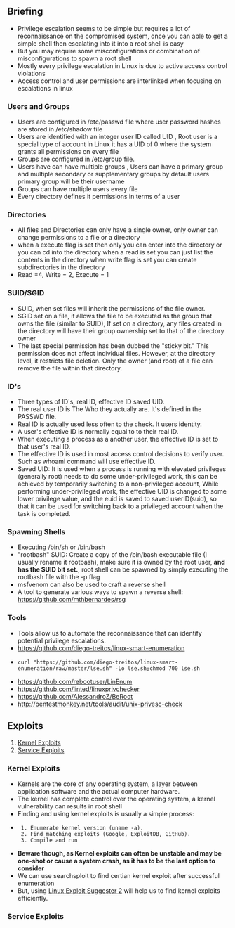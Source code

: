 ## Briefing
+ Privilege escalation seems to be simple but requires a lot of reconnaissance on the compromised system, once you can able to get a simple shell then escalating into it into a root shell is easy  
+ But you may require some misconfigurations or combination of misconfigurations to spawn a root shell 
+ Mostly every privilege escalation in Linux is due to active access control violations  
+ Access control and user permissions are interlinked when focusing on escalations in linux 
 ### Users and Groups
+ Users are configured in /etc/passwd file where user password hashes are stored in /etc/shadow file 
+ Users are identified with an integer user ID called UID , Root user is a special type of account in Linux it has a UID of 0 where the system grants all permissions on every file 
+ Groups are configured in /etc/group file.
+ Users have can have multiple groups , Users can have a primary group and multiple secondary or supplementary groups by default users primary group will be their username 
+ Groups can have multiple users every file 
+ Every directory defines it permissions in terms of a user 
### Directories
+ All files and Directories can only have a single owner, only owner can change permissions to a file or a directory 
+ when a execute flag is set then only you can enter into the directory or you can cd into the directory when a read is set you can just list the contents in the directory when write flag is set you can create subdirectories in the directory 
+ Read =4, Write = 2, Execute = 1 
### SUID/SGID
+ SUID, when set files will inherit the permissions of the file owner.  
+ SGID set on a file, it allows the file to be executed as the group that owns the file (similar to SUID), If set on a directory, any files created in the directory will have their group ownership set to that of the directory owner
+ The last special permission has been dubbed the "sticky bit." This permission does not affect individual files. However, at the directory level, it restricts file deletion. Only the owner (and root) of a file can remove the file within that directory.

### ID's
+ Three types of ID's, real ID, effective ID saved UID.  
+ The real user ID is The Who they actually are. It's defined in the PASSWD file.  
+ Real ID is actually used less often to the check. It users identity.  
+ A user's effective ID is normally equal to to their real ID.  
+ When executing a process as a another user, the effective ID is set to that user's real ID.  
+ The effective ID is used in most access control decisions to verify user. Such as whoami  command will use effective ID.  
+ Saved UID: It is used when a process is running with elevated privileges (generally root) needs to do some under-privileged work, this can be achieved by temporarily switching to a non-privileged account, While performing under-privileged work, the effective UID is changed to some lower privilege value, and the euid is saved to saved userID(suid), so that it can be used for switching back to a privileged account when the task is completed. 

### Spawning Shells
+ Executing /bin/sh or /bin/bash
+ "rootbash" SUID: Create a copy of the /bin/bash executable file (I usually rename it rootbash), make sure it is owned by the root user, **and has the SUID bit set.**, root shell can be spawned by simply executing the rootbash file with the -p flag
+ msfvenom can also be used to craft a reverse shell
+ A tool to generate various ways to spawn a reverse shell: https://github.com/mthbernardes/rsg
### Tools
+ Tools allow us to automate the reconnaissance that can identify potential privilege escalations.
+ https://github.com/diego-treitos/linux-smart-enumeration 
+     curl "https://github.com/diego-treitos/linux-smart-enumeration/raw/master/lse.sh" -Lo lse.sh;chmod 700 lse.sh
+ https://github.com/rebootuser/LinEnum
+ https://github.com/linted/linuxprivchecker
+ https://github.com/AlessandroZ/BeRoot
+ http://pentestmonkey.net/tools/audit/unix-privesc-check

## Exploits
1. [Kernel Exploits](https://github.com/sumo2001/Prep-Notes/blob/main/Privilege%20Escalation/Linux/README.md#kernel-exploits)
2. [Service Exploits](https://github.com/sumo2001/Prep-Notes/blob/main/Privilege%20Escalation/Linux/README.md#service-exploits)

### Kernel Exploits
+ Kernels are the core of any operating system, a layer between application software and the actual computer hardware.
+ The kernel has complete control over the operating system, a kernel vulnerability can results in root shell
+ Finding and using kernel exploits is usually a simple process:
+      1. Enumerate kernel version (uname -a).
       2. Find matching exploits (Google, ExploitDB, GitHub).
       3. Compile and run
 + **Beware though, as Kernel exploits can often be unstable and may be one-shot or cause a system crash, as it has to be the last option to consider**
 + We can use searchsploit to find certian kernel exploit after successful enumeration
 + But, using [Linux Exploit Suggester 2](https://github.com/jondonas/linux-exploit-suggester-2) will help us to find kernel exploits efficiently.
 ### Service Exploits


 
